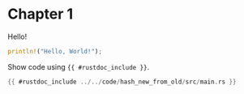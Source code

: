 # Chapter 1

Hello!

```rust
println!("Hello, World!");
```

Show code using `{{ #rustdoc_include }}`.

```rust
{{ #rustdoc_include ../../code/hash_new_from_old/src/main.rs }}
```
